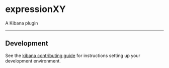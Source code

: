 # expressionXY

A Kibana plugin

---

## Development

See the [kibana contributing guide](https://github.com/elastic/kibana/blob/main/CONTRIBUTING.md) for instructions setting up your development environment.
